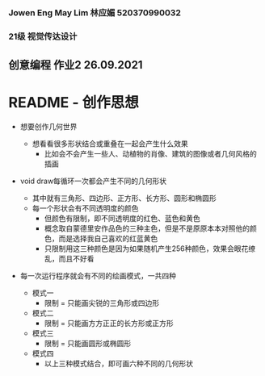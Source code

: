 ### Jowen Eng May Lim 林应媚 520370990032
### 21级 视觉传达设计
## 创意编程 作业2 26.09.2021
# README - 创作思想
* 想要创作几何世界
    * 想看看很多形状结合或重叠在一起会产生什么效果
        * 比如会不会产生一些人、动植物的肖像、建筑的图像或者几何风格的插画

* void draw每循环一次都会产生不同的几何形状
    * 其中就有三角形、四边形、正方形、长方形、圆形和椭圆形
    * 每一个形状会有不同透明度的颜色
        * 但颜色有限制，即不同透明度的红色、蓝色和黄色
        * 概念取自蒙德里安作品色的三种主色，但是不是原原本本对照他的颜色，而是选择我自己喜欢的红蓝黄色
        * 只限制用这三种颜色是因为如果随机产生256种颜色，效果会眼花缭乱，而且不好看

* 每一次运行程序就会有不同的绘画模式，一共四种
    * 模式一
        * 限制 = 只能画尖锐的三角形或四边形
    * 模式二
        * 限制 = 只能画方方正正的长方形或正方形
    * 模式三
        * 限制 = 只能画圆形或椭圆形
    * 模式四
        * 以上三种模式结合，即可画六种不同的几何形状
